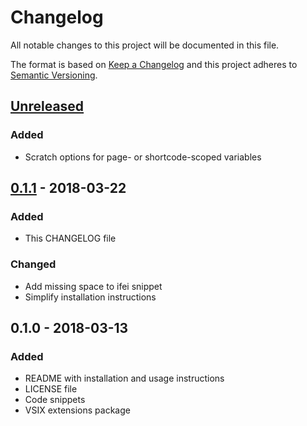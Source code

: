 # Changelog

All notable changes to this project will be documented in this file.

The format is based on [Keep a Changelog](https://keepachangelog.com/en/1.0.0/) and this project adheres to [Semantic Versioning](https://semver.org/spec/v2.0.0.html).

## [Unreleased]

### Added

* Scratch options for page- or shortcode-scoped variables

## [0.1.1] - 2018-03-22

### Added

* This CHANGELOG file

### Changed

* Add missing space to ifei snippet
* Simplify installation instructions

## 0.1.0 - 2018-03-13

### Added

* README with installation and usage instructions
* LICENSE file
* Code snippets
* VSIX extensions package

[unreleased]: https://github.com/holehan/vscode-hugo-snippets/compare/v0.1.1...HEAD
[0.1.1]: https://github.com/holehan/vscode-hugo-snippets/compare/v0.1.0...v0.1.1
